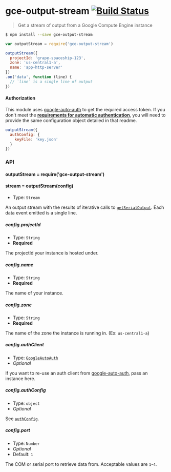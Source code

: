 # gce-output-stream [![Build Status](https://travis-ci.org/stephenplusplus/gce-output-stream.svg)](https://travis-ci.org/stephenplusplus/gce-output-stream)
> Get a stream of output from a Google Compute Engine instance

```sh
$ npm install --save gce-output-stream
```
```js
var outputStream = require('gce-output-stream')

outputStream({
  projectId: 'grape-spaceship-123',
  zone: 'us-central1-a',
  name: 'app-http-server'
})
.on('data', function (line) {
  // `line` is a single line of output
})
```


#### Authorization

This module uses [google-auto-auth](https://github.com/stephenplusplus/google-auto-auth) to get the required access token. If you don't meet the **[requirements for automatic authentication](https://github.com/stephenplusplus/google-auto-auth#automatic-if)**, you will need to provide the same configuration object detailed in that readme.

```js
outputStream({
  authConfig: {
    keyFile: 'key.json'
  }
})
```


### API

#### outputStream = require('gce-output-stream')

#### stream = outputStream(config)

- Type: `Stream`

An output stream with the results of iterative calls to [`getSerialOutput`](https://cloud.google.com/compute/docs/reference/v1/instances/getSerialPortOutput). Each data event emitted is a single line.

##### config.projectId

- Type: `String`
- **Required**

The projectId your instance is hosted under.

##### config.name

- Type: `String`
- **Required**

The name of your instance.

##### config.zone

- Type: `String`
- **Required**

The name of the zone the instance is running in. (Ex: `us-central1-a`)

##### config.authClient

- Type: [`GoogleAutoAuth`](http://gitnpm.com/google-auto-auth)
- *Optional*

If you want to re-use an auth client from [google-auto-auth](http://gitnpm.com/google-auto-auth), pass an instance here.

##### config.authConfig

- Type: `object`
- *Optional*

See [`authConfig`](https://github.com/stephenplusplus/google-auto-auth#authconfig).

##### config.port

- Type: `Number`
- *Optional*
- Default: `1`

The COM or serial port to retrieve data from. Acceptable values are `1`-`4`.
